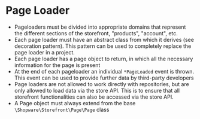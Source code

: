 # Page Loader

* Pageloaders must be divided into appropriate domains that represent the different sections of the storefront, "products", "account", etc.
* Each page loader must have an abstract class from which it derives \(see decoration pattern\). This pattern can be used to completely replace the page loader in a project.
* Each page loader has a page object to return, in which all the necessary information for the page is present
* At the end of each pageloader an individual `*PageLoaded` event is thrown. This event can be used to provide further data by third-party developers
* Page loaders are not allowed to work directly with repositories, but are only allowed to load data via the store API. This is to ensure that all storefront functionalities can also be accessed via the store API.
* A Page object must always extend from the base `\Shopware\Storefront\Page\Page` class
